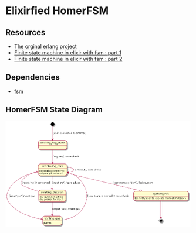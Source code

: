 Elixirfied HomerFSM
===================

Resources
---------

-   [The orginal erlang project](https://howistart.org/posts/erlang/1)
-   [Finite state machine in elixir with fsm : part 1](https://isotope11.com/blog/a-tour-of-finite-states-in-elixir-part-1)
-   [Finite state machine in elixir with fsm : part 2](https://isotope11.com/blog/a-tour-of-finite-state-machines-in-elixir-part-2)

Dependencies
------------

-   [fsm](https://github.com/sasa1977/fsm)

HomerFSM State Diagram
----------------------

![](fsm-dia.png)
